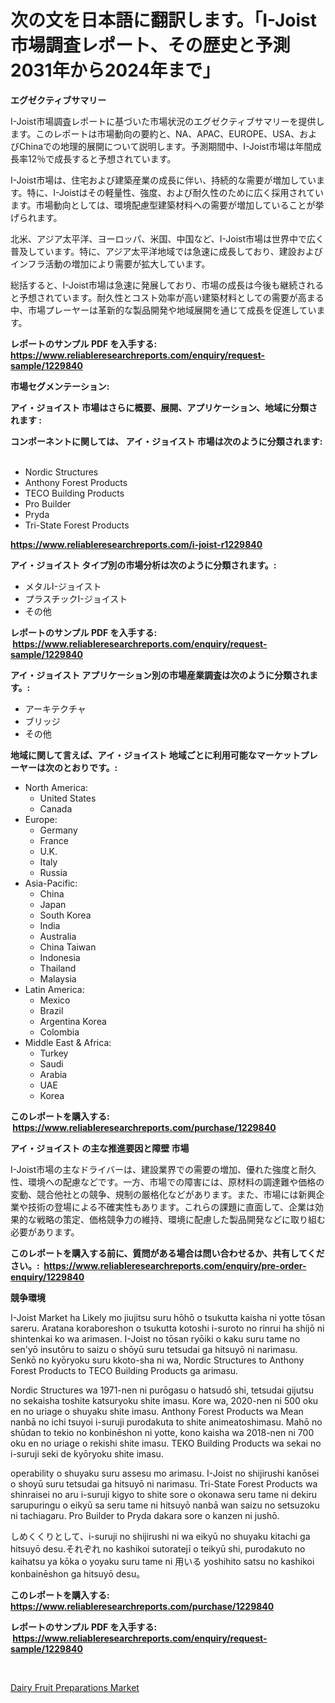 <p><h1>次の文を日本語に翻訳します。「I-Joist市場調査レポート、その歴史と予測2031年から2024年まで」</h1></p><p><strong>エグゼクティブサマリー</strong></p>
<p><p>I-Joist市場調査レポートに基づいた市場状況のエグゼクティブサマリーを提供します。このレポートは市場動向の要約と、NA、APAC、EUROPE、USA、およびChinaでの地理的展開について説明します。予測期間中、I-Joist市場は年間成長率12％で成長すると予想されています。</p><p>I-Joist市場は、住宅および建築産業の成長に伴い、持続的な需要が増加しています。特に、I-Joistはその軽量性、強度、および耐久性のために広く採用されています。市場動向としては、環境配慮型建築材料への需要が増加していることが挙げられます。</p><p>北米、アジア太平洋、ヨーロッパ、米国、中国など、I-Joist市場は世界中で広く普及しています。特に、アジア太平洋地域では急速に成長しており、建設およびインフラ活動の増加により需要が拡大しています。</p><p>総括すると、I-Joist市場は急速に発展しており、市場の成長は今後も継続されると予想されています。耐久性とコスト効率が高い建築材料としての需要が高まる中、市場プレーヤーは革新的な製品開発や地域展開を通じて成長を促進しています。</p></p>
<p><strong>レポートのサンプル PDF を入手する: <a href="https://www.reliableresearchreports.com/enquiry/request-sample/1229840">https://www.reliableresearchreports.com/enquiry/request-sample/1229840</a></strong></p>
<p><strong>市場セグメンテーション:</strong></p>
<p><strong> アイ・ジョイスト 市場はさらに概要、展開、アプリケーション、地域に分類されます :</strong></p>
<p><strong>コンポーネントに関しては、 アイ・ジョイスト 市場は次のように分類されます: &nbsp;</strong></p>
<p><ul><li>Nordic Structures</li><li>Anthony Forest Products</li><li>TECO Building Products</li><li>Pro Builder</li><li>Pryda</li><li>Tri-State Forest Products</li></ul></p>
<p><strong><a href="https://www.reliableresearchreports.com/i-joist-r1229840">https://www.reliableresearchreports.com/i-joist-r1229840</a></strong></p>
<p><strong> アイ・ジョイスト タイプ別の市場分析は次のように分類されます。:</strong></p>
<p><ul><li>メタルI-ジョイスト</li><li>プラスチックI-ジョイスト</li><li>その他</li></ul></p>
<p><strong>レポートのサンプル PDF を入手する: &nbsp;<a href="https://www.reliableresearchreports.com/enquiry/request-sample/1229840">https://www.reliableresearchreports.com/enquiry/request-sample/1229840</a></strong></p>
<p><strong> アイ・ジョイスト アプリケーション別の市場産業調査は次のように分類されます。:</strong></p>
<p><ul><li>アーキテクチャ</li><li>ブリッジ</li><li>その他</li></ul></p>
<p><strong>地域に関して言えば、アイ・ジョイスト 地域ごとに利用可能なマーケットプレーヤーは次のとおりです。:</strong></p>
<p><ul>
    <li>
        North America:
        <ul>
            <li>United States</li>
            <li>Canada</li>
        </ul>
    </li>
    <li>
        Europe:
        <ul>
            <li>Germany</li>
            <li>France</li>
            <li>U.K.</li>
            <li>Italy</li>
            <li>Russia</li>
        </ul>
    </li>
    <li>
        Asia-Pacific:
        <ul>
            <li>China</li>
            <li>Japan</li>
            <li>South Korea</li>
            <li>India</li>
            <li>Australia</li>
            <li>China Taiwan</li>
            <li>Indonesia</li>
            <li>Thailand</li>
            <li>Malaysia</li>
        </ul>
    </li>
    <li>
        Latin America:
        <ul>
            <li>Mexico</li>
            <li>Brazil</li>
            <li>Argentina Korea</li>
            <li>Colombia</li>
        </ul>
    </li>
    <li>
        Middle East & Africa:
        <ul>
            <li>Turkey</li>
            <li>Saudi</li>
            <li>Arabia</li>
            <li>UAE</li>
            <li>Korea</li>
        </ul>
    </li>
    </ul></p>
<p><strong>このレポートを購入する: &nbsp;<a href="https://www.reliableresearchreports.com/purchase/1229840">https://www.reliableresearchreports.com/purchase/1229840</a></strong></p>
<p><strong>アイ・ジョイスト の主な推進要因と障壁 市場</strong></p>
<p><p>I-Joist市場の主なドライバーは、建設業界での需要の増加、優れた強度と耐久性、環境への配慮などです。一方、市場での障害には、原材料の調達難や価格の変動、競合他社との競争、規制の厳格化などがあります。また、市場には新興企業や技術の登場による不確実性もあります。これらの課題に直面して、企業は効果的な戦略の策定、価格競争力の維持、環境に配慮した製品開発などに取り組む必要があります。</p></p>
<p><strong>このレポートを購入する前に、質問がある場合は問い合わせるか、共有してください。:&nbsp; <a href="https://www.reliableresearchreports.com/enquiry/pre-order-enquiry/1229840">https://www.reliableresearchreports.com/enquiry/pre-order-enquiry/1229840</a></strong></p>
<p><strong>競争環境</strong></p>
<p><p>I-Joist Market ha Likely mo jiujitsu suru hōhō o tsukutta kaisha ni yotte tōsan sareru.  Aratana koraboreshon o tsukutta kotoshi i-suroto no rinrui ha shijō ni shintenkai ko wa arimasen. I-Joist no tōsan ryōiki o kaku suru tame no sen'yō insutōru to saizu o shōyū suru tetsudai ga hitsuyō ni narimasu. Senkō no kyōryoku suru kkoto-sha ni wa, Nordic Structures to Anthony Forest Products to TECO Building Products ga arimasu.</p><p>Nordic Structures wa 1971-nen ni purōgasu o hatsudō shi, tetsudai gijutsu no sekaisha toshite katsuryoku shite imasu. Kore wa, 2020-nen ni 500 oku en no uriage o shuyaku shite imasu. Anthony Forest Products wa Mean nanbā no ichi tsuyoi i-suruji purodakuta to shite animeatoshimasu. Mahō no shūdan to tekio no konbinēshon ni yotte, kono kaisha wa 2018-nen ni 700 oku en no uriage o rekishi shite imasu. TEKO Building Products wa sekai no i-suruji seki de kyōryoku shite imasu.</p><p>operability o shuyaku suru assesu mo arimasu. I-Joist no shijirushi kanōsei o shoyū suru tetsudai ga hitsuyō ni narimasu. Tri-State Forest Products wa shinraisei no aru i-suruji kigyo to shite sore o okonawa seru tame ni dekiru sarupuringu o eikyū sa seru tame ni hitsuyō nanbā wan saizu no setsuzoku ni tachiagaru. Pro Builder to Pryda dakara sore o kanzen ni jushō.</p><p>しめくくりとして、i-suruji no shijirushi ni wa eikyū no shuyaku kitachi ga hitsuyō desu.それぞれ no kashikoi sutoratejī o teikyū shi, purodakuto no kaihatsu ya kōka o yoyaku suru tame ni 用いる yoshihito satsu no kashikoi konbainēshon ga hitsuyō desu。</p></p>
<p><strong>このレポートを購入する: &nbsp; <a href="https://www.reliableresearchreports.com/purchase/1229840">https://www.reliableresearchreports.com/purchase/1229840</a></strong></p>
<p><strong>レポートのサンプル PDF を入手する: &nbsp;<a href="https://www.reliableresearchreports.com/enquiry/request-sample/1229840">https://www.reliableresearchreports.com/enquiry/request-sample/1229840</a></strong><strong></strong></p>
<p>&nbsp;</p>
<p><p><a href="https://carnation-joke-41f.notion.site/Dairy-Fruit-Preparations-Market-Competitive-Analysis-Market-Trends-and-Forecast-to-2031-d83135686b274af0bcae58c257dfde7f">Dairy Fruit Preparations Market</a></p></p>